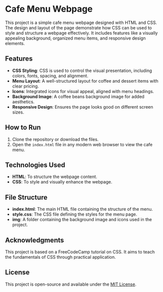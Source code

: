 # Cafe Menu Webpage

This project is a simple cafe menu webpage designed with HTML and CSS. The design and layout of the page demonstrate how CSS can be used to style and structure a webpage effectively. It includes features like a visually appealing background, organized menu items, and responsive design elements.

## Features

- **CSS Styling**: CSS is used to control the visual presentation, including colors, fonts, spacing, and alignment.
- **Menu Layout**: A well-structured layout for coffee and dessert items with clear pricing.
- **Icons**: Integrated icons for visual appeal, aligned with menu headings.
- **Background Image**: A coffee beans background image for added aesthetics.
- **Responsive Design**: Ensures the page looks good on different screen sizes.

## How to Run

1. Clone the repository or download the files.
2. Open the `index.html` file in any modern web browser to view the cafe menu.

## Technologies Used

- **HTML**: To structure the webpage content.
- **CSS**: To style and visually enhance the webpage.

## File Structure

- **index.html**: The main HTML file containing the structure of the menu.
- **style.css**: The CSS file defining the styles for the menu page.
- **img**: A folder containing the background image and icons used in the project.

## Acknowledgments

This project is based on a FreeCodeCamp tutorial on CSS. It aims to teach the fundamentals of CSS through practical application.

## License

This project is open-source and available under the [MIT License](LICENSE).
